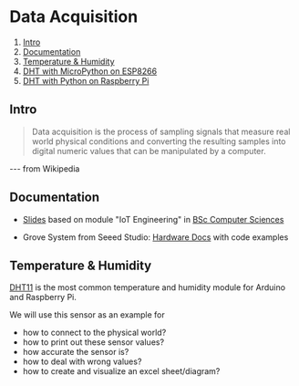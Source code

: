 # Data Acquisition

1. [Intro](#intro)
2. [Documentation](#documentation)
3. [Temperature & Humidity](#temperature-&-humidity)
4. [DHT with MicroPython on ESP8266](esp8266)
5. [DHT with Python on Raspberry Pi](raspberry)

## Intro

> Data acquisition is the process of sampling signals that measure real world physical conditions and converting the resulting samples into digital numeric values that can be manipulated by a computer. 

--- from Wikipedia

## Documentation

- [Slides](./IoT13PrototypeToConnectedProduct.pdf) based on module "IoT Engineering" in [BSc Computer Sciences](https://www.fhnw.ch/en/degree-programmes/engineering/computer-sciences)

- Grove System from Seeed Studio: [Hardware Docs](https://github.com/Seeed-Studio/grove.py/tree/master/doc#gui-graphical-user-interface) with code examples 

## Temperature & Humidity

[DHT11](https://github.com/tamberg/fhnw-iot/wiki/Grove-Sensors#temperature--humidity-sensor-dht11) is the most common temperature and humidity module for Arduino and Raspberry Pi.

We will use this sensor as an example for

- how to connect to the physical world?
- how to print out these sensor values?
- how accurate the sensor is?
- how to deal with wrong values?
- how to create and visualize an excel sheet/diagram?